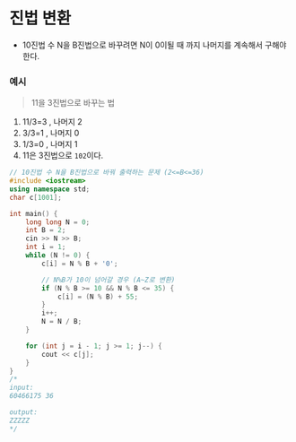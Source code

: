 # 진법 변환

- 10진법 수 N을 B진법으로 바꾸려면 N이 0이될 때 까지 나머지를 계속해서 구해야한다.

### 예시

> 11을 3진법으로 바꾸는 법

1. 11/3=3 , 나머지 2
2. 3/3=1 , 나머지 0
3. 1/3=0 , 나머지 1
4. 11은 3진법으로 `102`이다.

```c++
// 10진법 수 N을 B진법으로 바꿔 출력하는 문제 (2<=B<=36)
#include <iostream>
using namespace std;
char c[1001];

int main() {
    long long N = 0;
    int B = 2;
    cin >> N >> B;
    int i = 1;
    while (N != 0) {
        c[i] = N % B + '0';

        // N%B가 10이 넘어갈 경우 (A~Z로 변환)
        if (N % B >= 10 && N % B <= 35) {
            c[i] = (N % B) + 55;
        }
        i++;
        N = N / B;
    }

    for (int j = i - 1; j >= 1; j--) {
        cout << c[j];
    }
}
/*
input:
60466175 36

output:
ZZZZZ
*/
```
